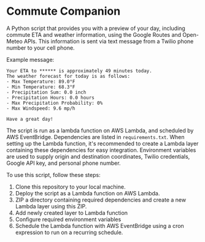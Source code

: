# Commute Companion

A Python script that provides you with a preview of your day, including commute ETA and weather information, using the Google Routes and Open-Meteo APIs. This information is sent via text message from a Twilio phone number to your cell phone.


Example message:

```
Your ETA to ****** is approximately 49 minutes today. 
The weather forecast for today is as follows:
- Max Temperature: 89.0°F
- Min Temperature: 68.3°F
- Precipitation Sum: 0.0 inch
- Precipitation Hours: 0.0 hours
- Max Precipitation Probability: 0%
- Max Windspeed: 9.6 mp/h

Have a great day!
```

The script is run as a lambda function on AWS Lambda, and scheduled by AWS EventBridge. 
Dependencies are listed in `requirements.txt`. When setting up the Lambda function, it's recommended to create a Lambda layer containing these dependencies for easy integration.
Environment variables are used to supply origin and destination coordinates, Twilio credentials, Google API key, and personal phone number.

To use this script, follow these steps:

1. Clone this repository to your local machine.
2. Deploy the script as a Lambda function on AWS Lambda.
3. ZIP a directory containing required dependencies and create a new Lambda layer using this ZIP.
4. Add newly created layer to Lambda function
5. Configure required environment variables
6. Schedule the Lambda function with AWS EventBridge using a cron expression to run on a recurring schedule.
